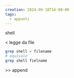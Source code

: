 ```yaml
---
creation: 2024-09-18T16:00:00
tags:
  - appunti
---
```

shell 

< legge da file

```bash
grep shell < filename
# equivale
grep shell fielname
```

\>> append

